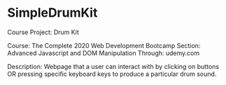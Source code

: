 # SimpleDrumKit

Course Project: Drum Kit

Course: The Complete 2020 Web Development Bootcamp
Section: Advanced Javascript and DOM Manipulation
Through: udemy.com

Description: Webpage that a user can interact with by clicking on buttons OR
pressing specific keyboard keys to produce a particular drum sound.

